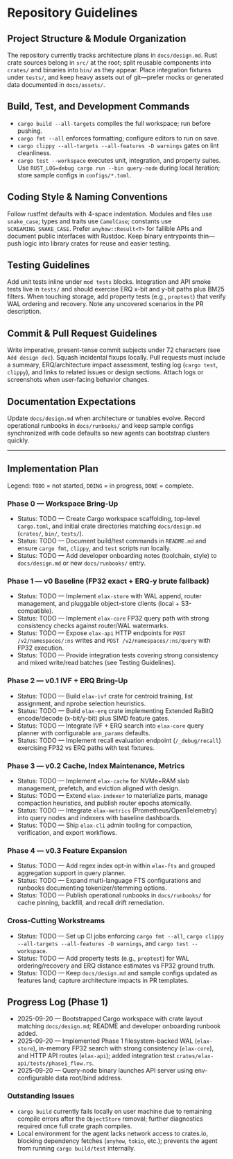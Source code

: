 # Repository Guidelines

## Project Structure & Module Organization

The repository currently tracks architecture plans in `docs/design.md`. Rust crate sources belong in `src/` at the root; split reusable components into `crates/` and binaries into `bin/` as they appear. Place integration fixtures under `tests/`, and keep heavy assets out of git—prefer mocks or generated data documented in `docs/assets/`.

## Build, Test, and Development Commands

- `cargo build --all-targets` compiles the full workspace; run before pushing.
- `cargo fmt --all` enforces formatting; configure editors to run on save.
- `cargo clippy --all-targets --all-features -D warnings` gates on lint cleanliness.
- `cargo test --workspace` executes unit, integration, and property suites.
Use `RUST_LOG=debug cargo run --bin query-node` during local iteration; store sample configs in `configs/*.toml`.

## Coding Style & Naming Conventions

Follow rustfmt defaults with 4-space indentation. Modules and files use `snake_case`; types and traits use `CamelCase`; constants use `SCREAMING_SNAKE_CASE`. Prefer `anyhow::Result<T>` for fallible APIs and document public interfaces with Rustdoc. Keep binary entrypoints thin—push logic into library crates for reuse and easier testing.

## Testing Guidelines

Add unit tests inline under `mod tests` blocks. Integration and API smoke tests live in `tests/` and should exercise ERQ x-bit and y-bit paths plus BM25 filters. When touching storage, add property tests (e.g., `proptest`) that verify WAL ordering and recovery. Note any uncovered scenarios in the PR description.

## Commit & Pull Request Guidelines

Write imperative, present-tense commit subjects under 72 characters (see `Add design doc`). Squash incidental fixups locally. Pull requests must include a summary, ERQ/architecture impact assessment, testing log (`cargo test`, `clippy`), and links to related issues or design sections. Attach logs or screenshots when user-facing behavior changes.

## Documentation Expectations

Update `docs/design.md` when architecture or tunables evolve. Record operational runbooks in `docs/runbooks/` and keep sample configs synchronized with code defaults so new agents can bootstrap clusters quickly.

---

## Implementation Plan

Legend: `TODO` = not started, `DOING` = in progress, `DONE` = complete.

### Phase 0 — Workspace Bring-Up
- Status: TODO — Create Cargo workspace scaffolding, top-level `Cargo.toml`, and initial crate directories matching `docs/design.md` (`crates/`, `bin/`, `tests/`).
- Status: TODO — Document build/test commands in `README.md` and ensure `cargo fmt`, `clippy`, and `test` scripts run locally.
- Status: TODO — Add developer onboarding notes (toolchain, style) to `docs/design.md` or new `docs/runbooks/` entry.

### Phase 1 — v0 Baseline (FP32 exact + ERQ-y brute fallback)
- Status: TODO — Implement `elax-store` with WAL append, router management, and pluggable object-store clients (local + S3-compatible).
- Status: TODO — Implement `elax-core` FP32 query path with strong consistency checks against router/WAL watermarks.
- Status: TODO — Expose `elax-api` HTTP endpoints for `POST /v2/namespaces/:ns` writes and `POST /v2/namespaces/:ns/query` with FP32 execution.
- Status: TODO — Provide integration tests covering strong consistency and mixed write/read batches (see Testing Guidelines).

### Phase 2 — v0.1 IVF + ERQ Bring-Up
- Status: TODO — Build `elax-ivf` crate for centroid training, list assignment, and nprobe selection heuristics.
- Status: TODO — Build `elax-erq` crate implementing Extended RaBitQ encode/decode (x-bit/y-bit) plus SIMD feature gates.
- Status: TODO — Integrate IVF + ERQ search into `elax-core` query planner with configurable `ann_params` defaults.
- Status: TODO — Implement recall evaluation endpoint (`/_debug/recall`) exercising FP32 vs ERQ paths with test fixtures.

### Phase 3 — v0.2 Cache, Index Maintenance, Metrics
- Status: TODO — Implement `elax-cache` for NVMe+RAM slab management, prefetch, and eviction aligned with design.
- Status: TODO — Extend `elax-indexer` to materialize parts, manage compaction heuristics, and publish router epochs atomically.
- Status: TODO — Integrate `elax-metrics` (Prometheus/OpenTelemetry) into query nodes and indexers with baseline dashboards.
- Status: TODO — Ship `elax-cli` admin tooling for compaction, verification, and export workflows.

### Phase 4 — v0.3 Feature Expansion
- Status: TODO — Add regex index opt-in within `elax-fts` and grouped aggregation support in query planner.
- Status: TODO — Expand multi-language FTS configurations and runbooks documenting tokenizer/stemming options.
- Status: TODO — Publish operational runbooks in `docs/runbooks/` for cache pinning, backfill, and recall drift remediation.

### Cross-Cutting Workstreams
- Status: TODO — Set up CI jobs enforcing `cargo fmt --all`, `cargo clippy --all-targets --all-features -D warnings`, and `cargo test --workspace`.
- Status: TODO — Add property tests (e.g., `proptest`) for WAL ordering/recovery and ERQ distance estimates vs FP32 ground truth.
- Status: TODO — Keep `docs/design.md` and sample configs updated as features land; capture architecture impacts in PR templates.

## Progress Log (Phase 1)

- 2025-09-20 — Bootstrapped Cargo workspace with crate layout matching `docs/design.md`; README and developer onboarding runbook added.
- 2025-09-20 — Implemented Phase 1 filesystem-backed WAL (`elax-store`), in-memory FP32 search with strong consistency (`elax-core`), and HTTP API routes (`elax-api`); added integration test `crates/elax-api/tests/phase1_flow.rs`.
- 2025-09-20 — Query-node binary launches API server using env-configurable data root/bind address.

### Outstanding Issues

- `cargo build` currently fails locally on user machine due to remaining compile errors after the `ObjectStore` removal; further diagnostics required once full crate graph compiles.
- Local environment for the agent lacks network access to crates.io, blocking dependency fetches (`anyhow`, `tokio`, etc.); prevents the agent from running `cargo build/test` internally.
